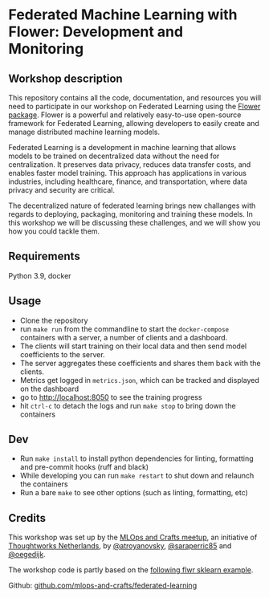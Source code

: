 
# Federated Machine Learning with Flower: Development and Monitoring

## Workshop description
This repository contains all the code, documentation, and resources you will need to participate in our workshop on Federated Learning using the [Flower package](https://flower.dev/). Flower is a powerful and relatively easy-to-use open-source framework for Federated Learning, allowing developers to easily create and manage distributed machine learning models.

Federated Learning is a development in machine learning that allows models to be trained on decentralized data without the need for centralization. It preserves data privacy, reduces data transfer costs, and enables faster model training. This approach has applications in various industries, including healthcare, finance, and transportation, where data privacy and security are critical. 

The decentralized nature of federated learning brings new challanges with regards to deploying, packaging, monitoring and training these models. In this workshop we will be discussing these challenges, and we will show you how you could tackle them.

## Requirements
Python 3.9, docker

## Usage
* Clone the repository
* run `make run` from the commandline to start the `docker-compose` containers with a server, a number of clients and a dashboard.
* The clients will start training on their local data and then send model coefficients to the server.
* The server aggregates these coefficients and shares them back with the clients.
* Metrics get logged in `metrics.json`, which can be tracked and displayed on the dashboard
* go to [http://localhost:8050](http://localhost:8050) to see the training progress
* hit `ctrl-c` to detach the logs and run `make stop` to bring down the containers

## Dev
* Run `make install` to install python dependencies for linting, formatting and pre-commit hooks (ruff and black)
* While developing you can run `make restart` to shut down and relaunch the containers
* Run a bare `make` to see other options (such as linting, formatting, etc)


## Credits
This workshop was set up by the [MLOps and Crafts meetup](https://www.meetup.com/nl-NL/mlops-and-crafts/), an initiative of [Thoughtworks Netherlands](www.thoughtworks.com), by [@atroyanovsky](https://github.com/atroyanovsky), [@saraperric85](https://github.com/saraperric85) and [@oegedijk](https://github.com/oegedijk).

The workshop code is partly based on the [following flwr sklearn example](https://flower.dev/docs/quickstart-scikitlearn.html).

Github: [github.com/mlops-and-crafts/federated-learning](https://github.com/mlops-and-crafts/federated-learning)
